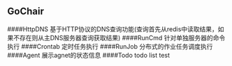 ## GoChair
####HttpDNS
基于HTTP协议的DNS查询功能(查询首先从redis中读取结果，如果不存在则从主DNS服务器查询获取结果)
####RunCmd
针对单独服务器的命令执行
####Crontab
定时任务执行
####RunJob
分布式的作业任务调度执行
####Agent
展示agnet的状态信息
####Todo
todo list test
